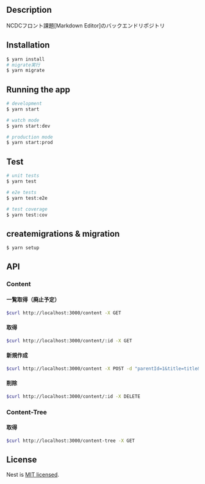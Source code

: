 ## Description
NCDCフロント課題[Markdown Editor]のバックエンドリポジトリ

## Installation

```bash
$ yarn install
# migrate実行
$ yarn migrate
```

## Running the app

```bash
# development
$ yarn start

# watch mode
$ yarn start:dev

# production mode
$ yarn start:prod
```

## Test

```bash
# unit tests
$ yarn test

# e2e tests
$ yarn test:e2e

# test coverage
$ yarn test:cov
```

## createmigrations & migration
```bash
$ yarn setup
```


## API
### Content

#### 一覧取得（廃止予定）
```bash
$curl http://localhost:3000/content -X GET
```

#### 取得
```bash
$curl http://localhost:3000/content/:id -X GET
```

#### 新規作成
```bash
$curl http://localhost:3000/content -X POST -d "parentId=1&title=title&body=body"
```

#### 削除
```bash
$curl http://localhost:3000/content/:id -X DELETE
```


### Content-Tree
#### 取得
```bash
$curl http://localhost:3000/content-tree -X GET
```

## License

Nest is [MIT licensed](LICENSE).
